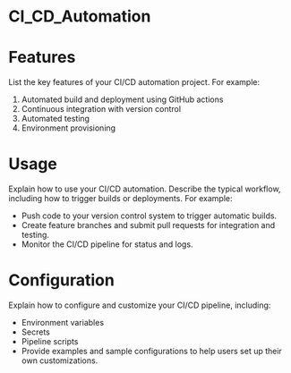 # CI_CD_Automation
# Features
List the key features of your CI/CD automation project. For example:
1. Automated build and deployment using GitHub actions
2. Continuous integration with version control
3. Automated testing
4. Environment provisioning

# Usage
Explain how to use your CI/CD automation. Describe the typical workflow, including how to trigger builds or deployments. For example:
- Push code to your version control system to trigger automatic builds.
- Create feature branches and submit pull requests for integration and testing.
- Monitor the CI/CD pipeline for status and logs.

# Configuration
Explain how to configure and customize your CI/CD pipeline, including:
- Environment variables
- Secrets
- Pipeline scripts
- Provide examples and sample configurations to help users set up their own customizations.
